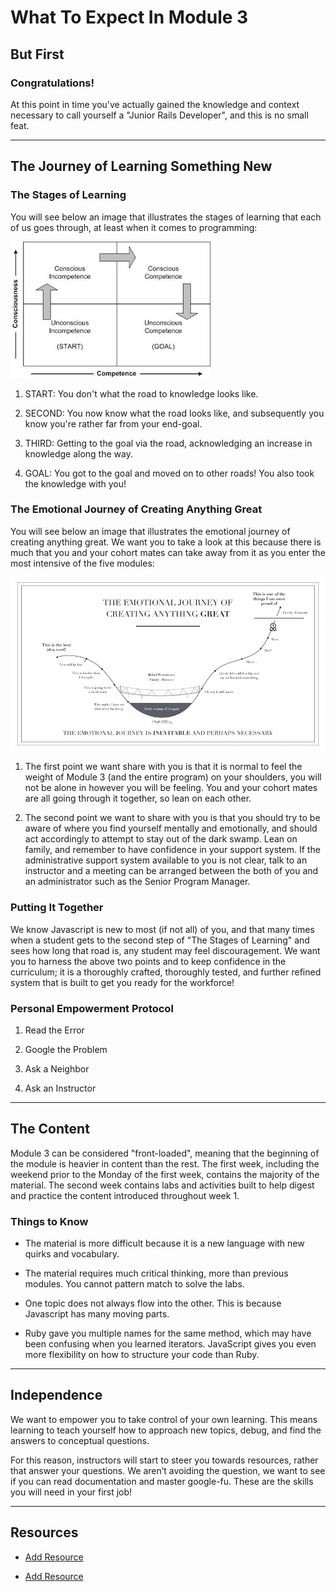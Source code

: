 # What To Expect In Module 3

## But First

### Congratulations!

At this point in time you've actually gained the knowledge and context necessary to call yourself a "Junior Rails Developer", and this is no small feat.
___
## The Journey of Learning Something New

### The Stages of Learning
You will see below an image that illustrates the stages of learning that each of us goes through, at least when it comes to programming:

![alt text](./consciousness_competence.jpg "Consciousness of Competence")

1. START: You don't what the road to knowledge looks like.

2. SECOND: You now know what the road looks like, and subsequently you know you're rather far from your end-goal.

3. THIRD: Getting to the goal via the road, acknowledging an increase in knowledge along the way.

4. GOAL: You got to the goal and moved on to other roads! You also took the knowledge with you!

### The Emotional Journey of Creating Anything Great
You will see below an image that illustrates the emotional journey of creating anything great. We want you to take a look at this because there is much that you and your cohort mates can take away from it as you enter the most intensive of the five modules:

![alt text](./emotional_journey.png "The Emotional Journey of Creating Anything Great")

1. The first point we want share with you is that it is normal to feel the weight of Module 3 (and the entire program) on your shoulders, you will not be alone in however you will be feeling. You and your cohort mates are all going through it together, so lean on each other.

2. The second point we want to share with you is that you should try to be aware of where you find yourself mentally and emotionally, and should act accordingly to attempt to stay out of the dark swamp. Lean on family, and remember to have confidence in your support system. If the administrative support system available to you is not clear, talk to an instructor and a meeting can be arranged between the both of you and an administrator such as the Senior Program Manager.

### Putting It Together
We know Javascript is new to most (if not all) of you, and that many times when a student gets to the second step of "The Stages of Learning" and sees how long that road is, any student may feel discouragement. We want you to harness the above two points and to keep confidence in the curriculum; it is a thoroughly crafted, thoroughly tested, and further refined system that is built to get you ready for the workforce!


### Personal Empowerment Protocol
1. Read the Error

2. Google the Problem

3. Ask a Neighbor

4. Ask an Instructor
___
## The Content

Module 3 can be considered "front-loaded", meaning that the beginning of the module is heavier in content than the rest. The first week, including the weekend prior to the Monday of the first week, contains the majority of the material. The second week contains labs and activities built to help digest and practice the content introduced throughout week 1.

### Things to Know

* The material is more difficult because it is a new language with new quirks and vocabulary.

* The material requires much critical thinking, more than previous modules. You cannot pattern match to solve the labs.

* One topic does not always flow into the other. This is because Javascript has many moving parts.

* Ruby gave you multiple names for the same method, which may have been confusing when you learned iterators. JavaScript gives you even more flexibility on how to structure your code than Ruby.

___

## Independence


We want to empower you to take control of your own learning. This means learning to teach yourself how to approach new topics, debug, and find the answers to conceptual questions.

For this reason, instructors will start to steer you towards resources, rather that answer your questions. We aren’t avoiding the question, we want to see if you can read documentation and master google-fu. These are the skills you will need in your first job!

___
## Resources

* [Add Resource](https://webmarketingtool.com/images/howto/add-resource-page.jpg)

* [Add Resource](https://webmarketingtool.com/images/howto/add-resource-page.jpg)
